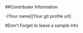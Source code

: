 ##Contributer Information

-[Your name][Your git profile url]



#Don't Forget to leave a sample info
